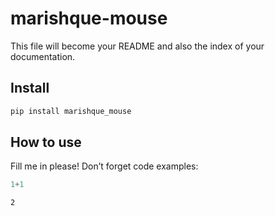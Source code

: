 marishque-mouse
================

<!-- WARNING: THIS FILE WAS AUTOGENERATED! DO NOT EDIT! -->

This file will become your README and also the index of your
documentation.

## Install

``` sh
pip install marishque_mouse
```

## How to use

Fill me in please! Don’t forget code examples:

``` python
1+1
```

    2
